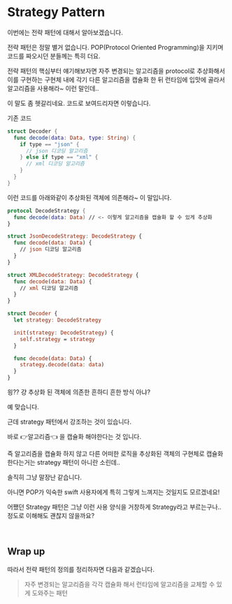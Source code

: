 # Strategy Pattern

이번에는 전략 패턴에 대해서 알아보겠습니다.

전략 패턴은 정말 별거 없습니다. POP(Protocol Oriented Programming)을 지키며 코드를 짜오시던 분들께는 특히 더요.

전략 패턴의 핵심부터 얘기해보자면 자주 변경되는 알고리즘을 protocol로 추상화해서 이를 구현하는 구현체 내에 각기 다른 알고리즘을 캡슐화 한 뒤 런타임에 입맛에 골라서 알고리즘을 사용해라~ 이런 말인데..

이 말도 좀 헷갈리네요. 코드로 보여드리자면 이렇습니다.

기존 코드
```Swift
struct Decoder {
  func decode(data: Data, type: String) {
    if type == "json" {
      // json 디코딩 알고리즘
    } else if type == "xml" {
      // xml 디코딩 알고리즘
    }
  }
}
```

이런 코드를 아래와같이 추상화된 객체에 의존해라~ 이 말입니다.

```Swift
protocol DecodeStrategy { 
  func decode(data: Data) // <- 이렇게 알고리즘을 캡슐화 할 수 있게 추상화
}

struct JsonDecodeStrategy: DecodeStrategy {
  func decode(data: Data) {
    // json 디코딩 알고리즘
  } 
}

struct XMLDecodeStrategy: DecodeStrategy {
  func decode(data: Data) {
    // xml 디코딩 알고리즘
  } 
}

struct Decoder {
  let strategy: DecodeStrategy

  init(strategy: DecodeStrategy) {
    self.strategy = strategy
  }

  func decode(data: Data) {
    strategy.decode(data: data)
  }
}
```

읭?? 걍 추상화 된 객체에 의존한 흔하디 흔한 방식 아냐?

예 맞습니다.

근데 strategy 패턴에서 강조하는 것이 있습니다.

바로 👉알고리즘👈 을 캡슐화 해야한다는 것 입니다.

즉 알고리즘을 캡슐화 하지 않고 다른 어떠한 로직을 추상화된 객체의 구현체로 캡슐화 한다는거는 strategy 패턴이 아니란 소린데..

솔직히 그냥 말장난 같습니다.

아니면 POP가 익숙한 swift 사용자에게 특히 그렇게 느껴지는 것일지도 모르겠네요!

어쨌던 Strategy 패턴은 그냥 이런 사용 양식을 거창하게 Strategy라고 부르는구나.. 정도로 이해해도 괜찮지 않을까요?

</br>

## Wrap up

따라서 전략 패턴의 정의를 정리하자면 다음과 같겠습니다.

> 자주 변경되는 알고리즘을 각각 캡슐화 해서 런타임에 알고리즘을 교체할 수 있게 도와주는 패턴
